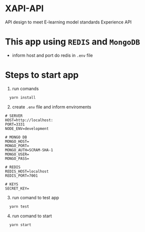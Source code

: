 # XAPI-API
API design to meet E-learning model standards Experience API


# This app using `REDIS` and `MongoDB`

- inform host and port do redis in `.env` file


# Steps to start app
 1. run comands

  ```bash
    yarn install
  ```
 
 2. create `.env` file and inform enviroments

```env
# SERVER
HOST=http://localhost:
PORT=3331
NODE_ENV=development

# MONGO DB
MONGO_HOST=
MONGO_PORT=
MONGO_AUTH=SCRAM-SHA-1
MONGO_USER=
MONGO_PASS=

# REDIS
REDIS_HOST=localhost
REDIS_PORT=7001

# KEYS
SECRET_KEY=
```

 3. run comand to test app

  ```bash
    yarn test
  ```

 4. run comand to start
  
  ```bash
    yarn start
  ```